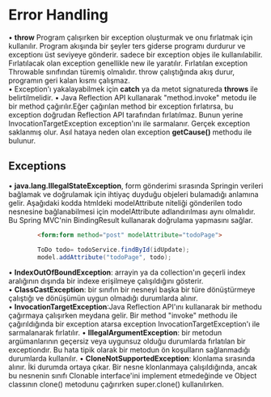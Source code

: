 # Error Handling
• **throw** Program çalışırken bir exception oluşturmak ve onu fırlatmak için kullanılır. Program akışında bir şeyler ters giderse programı durdurur ve exceptionı üst seviyeye gönderir. sadece bir exception objes ile kullanılabilir. Fırlatılacak olan exception genellikle new ile yaratılır. Fırlatılan exception Throwable sınıfından türemiş olmalıdır. throw çalıştığında akış durur, programın geri kalan kısmı çalışmaz.     
• Exception'ı yakalayabilmek için **catch** ya da metot signatureda **throws** ile belirtilmelidir. 
• Java Reflection API kullanarak "method.invoke" metodu ile bir method çağırılır.Eğer çağırılan method bir exception fırlatırsa, bu exception doğrudan Reflection API tarafından fırlatılmaz. Bunun yerine InvocationTargetException exception'ını ile sarmalanır. Gerçek exception saklanmış olur. Asıl hataya neden olan exception **getCause()** methodu ile bulunur.    

## Exceptions
•	**java.lang.IllegalStateException**, form gönderimi sırasında Springin verileri bağlamak ve doğrulamak için ihtiyaç duyduğu objeleri bulamadığı anlamına gelir. Aşağıdaki kodda htmldeki modelAttribute niteliği gönderilen todo nesnesine bağlanabilmesi için modelAttribute adlandırılması aynı olmalıdır. Bu Spring MVC'nin BindingResult kullanarak doğrulama yapmasını sağlar.  
```html
		<form:form method="post" modelAttribute="todoPage">
```
```java
		ToDo todo= todoService.findById(idUpdate);
		model.addAttribute("todoPage", todo);
```


• **IndexOutOfBoundException**: arrayin ya da collection'ın geçerli index aralığının dışında bir indexe erişilmeye çalışıldığını gösterir.   
• **ClassCastException**: bir sınıfın bir nesneyi başka bir türe dönüştürmeye çalıştığı ve dönüşümün uygun olmadığı durumlarda alınır.  
• **InvocationTargetException**:Java Reflection API'ını kullanarak bir methodu çağırmaya çalışırken meydana gelir. Bir method "invoke"  methodu ile çağırıldığında bir exception atarsa exception  InvocationTargetException'ı ile sarmalanarak fırlatılır. 
• **IllegalArgumentException**: bir metodun argümanlarının geçersiz veya uygunsuz olduğu durumlarda fırlatılan bir exceptiondır. Bu hata tipik olarak bir metodun ön koşulların sağlanmadığı durumlarda kullanılır. 
• **CloneNotSupportedException**: klonlama sırasında alınır. İki durumda ortaya çıkar. Bir nesne klonlanmaya çalışıldığında, ancak bu nesnenin sınıfı Clonable interface'ini implement etmedeğinde ve Object classının clone() metodunu çağırırken super.clone() kullanılırken.  
